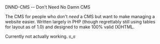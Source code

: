 DNND-CMS -- Don't Need No Damn CMS

The CMS for people who don't *need* a CMS but want to make managing a website easier.
Written largely in PHP (though regrettably still using tables for layout as of 1.0)
and designed to make 100% valid (X)HTML.

Currently not actually working.  ಠ_ಠ
